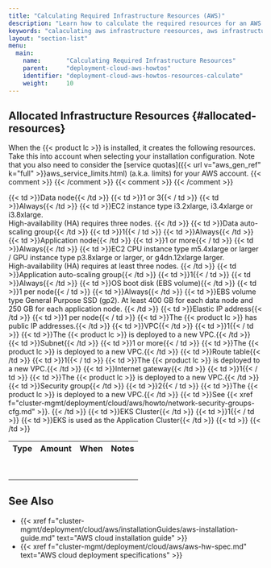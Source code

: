 ```yaml
---
title: "Calculating Required Infrastructure Resources (AWS)"
description: "Learn how to calculate the required resources for an AWS cloud installation of the Iguazio MLOps Platform."
keywords: "calaculating aws infrastructure reesources, aws infrastructure resources calculation, subnet"
layout: "section-list"
menu:
  main:
    name:       "Calculating Required Infrastructure Resources"
    parent:     "deployment-cloud-aws-howtos"
    identifier: "deployment-cloud-aws-howtos-resources-calculate"
    weight:     10
---
```


<!-- //////////////////////////////////////// -->
## Allocated Infrastructure Resources {#allocated-resources}

When the {{< product lc >}} is installed, it creates the following resources.
Take this into account when selecting your installation configuration.
Note that you also need to consider the [service quotas]({{< url v="aws_gen_ref" k="full" >}}aws_service_limits.html) (a.k.a. limits) for your AWS account.
{{< comment >}}<!-- [c-aws-outposts-cert-req] (sharonl) (5.11.20) I added the
  reference to the AWS service quotas at the request of Product (Gilad) to
  comply with AWS Outposts review requirements. -->
{{< /comment >}}
{{< comment >}}<!-- [c-hw-spec-cloud-supported-instance-types] [IntInfo]
  (sharonl) (18.6.20) Orit explained that for the data nodes we need to certify
  each supported instance type/size, while for the app nodes we can say "XXX
  and larger" and we don't need to test larger instances. -->
{{< /comment >}}

<table style="width:100%">
<tr text-align="left">
  <th style="vertical-align:'top'; font-weight:bold;">Type</th>
  <th style="vertical-align:'top'; font-weight:bold;">Amount</th>
  <th style="vertical-align:'top'; font-weight:bold;">When</th>
  <th style="vertical-align:'top'; font-weight:bold;">Notes</th>
</tr>
<tr id="data-node">
  {{< td >}}Data node{{< /td >}}
  {{< td >}}1 or 3{{< / td >}}
  {{< td >}}Always{{< /td >}}
  {{< td >}}EC2 instance type i3.2xlarge, i3.4xlarge or i3.8xlarge.<br/>
    High-availability (HA) requires three nodes.
  {{< /td >}}
</tr>
<tr>
  {{< td >}}Data auto-scaling group{{< /td >}}
  {{< td >}}1{{< / td >}}
  {{< td >}}Always{{< /td >}}
  <td/>
</tr>
<tr id="app-node">
  {{< td >}}Application node{{< /td >}}
  {{< td >}}1 or more{{< / td >}}
  {{< td >}}Always{{< /td >}}
  {{< td >}}EC2 CPU instance type m5.4xlarge or larger / GPU instance type p3.8xlarge or larger, or g4dn.12xlarge larger.
    <br/>
    High-availability (HA) requires at least three nodes.
  {{< /td >}}
  <td/>
</tr>
<tr>
  {{< td >}}Application auto-scaling group{{< /td >}}
  {{< td >}}1{{< / td >}}
  {{< td >}}Always{{< /td >}}
  <td/>
</tr>
<tr id="os-boot-disk">
  {{< td >}}OS boot disk (EBS volume){{< /td >}}
  {{< td >}}1 per node{{< / td >}}
  {{< td >}}Always{{< /td >}}
  {{< td >}}EBS volume type General Purpose SSD (gp2).
    At least 400 GB for each data node and 250 GB for each application node.
  {{< /td >}}
</tr>
<tr>
  {{< td >}}Elastic IP address{{< /td >}}
  {{< td >}}1 per node{{< / td >}}
  {{< td >}}The {{< product lc >}} has public IP addresses.{{< /td >}}
  <td/>
</tr>
<tr>
  {{< td >}}VPC{{< /td >}}
  {{< td >}}1{{< / td >}}
  {{< td >}}The {{< product lc >}} is deployed to a new VPC.{{< /td >}}
  <td/>
</tr>
<tr>
  {{< td >}}Subnet{{< /td >}}
  {{< td >}}1 or more{{< / td >}}
  {{< td >}}The {{< product lc >}} is deployed to a new VPC.{{< /td >}}
  <td/>
</tr>
<tr>
  {{< td >}}Route table{{< /td >}}
  {{< td >}}1{{< / td >}}
  {{< td >}}The {{< product lc >}} is deployed to a new VPC.{{< /td >}}
  <td/>
</tr>
<tr>
  {{< td >}}Internet gateway{{< /td >}}
  {{< td >}}1{{< / td >}}
  {{< td >}}The {{< product lc >}} is deployed to a new VPC.{{< /td >}}
  <td/>
</tr>
<tr>
  {{< td >}}Security group{{< /td >}}
  {{< td >}}2{{< / td >}}
  {{< td >}}The {{< product lc >}} is deployed to a new VPC.{{< /td >}}
  {{< td >}}See {{< xref f="cluster-mgmt/deployment/cloud/aws/howto/network-security-groups-cfg.md" >}}.
  {{< /td >}}
</tr>
<tr>
  {{< td >}}EKS Cluster{{< /td >}}
  {{< td >}}1{{< / td >}}
  {{< td >}}EKS is used as the Application Cluster{{< /td >}}
  {{< td >}}
  {{< /td >}}
</tr>
</table>


<!-- //////////////////////////////////////// -->
## See Also

- {{< xref f="cluster-mgmt/deployment/cloud/aws/installationGuides/aws-installation-guide.md" text="AWS cloud installation guide" >}}
- {{< xref f="cluster-mgmt/deployment/cloud/aws/aws-hw-spec.md" text="AWS cloud deployment specifications" >}}

